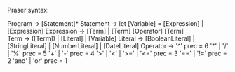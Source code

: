 Praser syntax:

Program     -> [Statement]*
Statement   -> let [Variable] = [Expression] | [Expression]
Expression  -> [Term] | [Term] [Operator] [Term]         
Term        -> ([Term]) | [Literal] | [Variable]
Literal     -> [BooleanLiteral] | [StringLiteral] | [NumberLiteral] | [DateLiteral]
Operator    ->  '^'                                 prec = 6
                '*'   | '/'   | '%'                 prec = 5
                '+'   | '-'                         prec = 4
                '>'   | '<'   | '>='  | '<='        prec = 3
                '=='  | '!='                        prec = 2
                'and' | 'or'                        prec = 1
